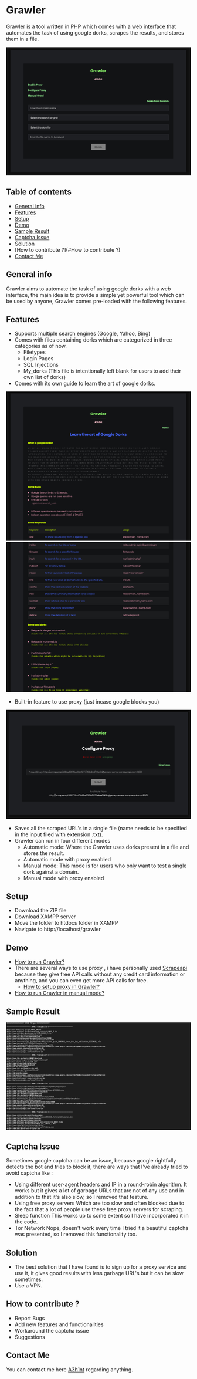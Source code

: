 # Grawler
Grawler is a tool written in PHP which comes with a web interface that automates the task of using google dorks, scrapes the results, and stores them in a file.

![Algorithm schema](images/grawler1.png)

## Table of contents
* [General info](#general-info)
* [Features](#features)
* [Setup](#setup)
* [Demo](#demo)
* [Sample Result](#sample-result)
* [Captcha Issue](#Captcha-issue)
* [Solution](#Solution)
* [How to contribute ?](#How to contribute ?)
* [Contact Me](#Contact-me)

## General info 
Grawler aims to automate the task of using google dorks with a web interface, the main idea is to provide a simple yet powerful tool which can be used by anyone, Grawler comes pre-loaded with the following features.
	
## Features
* Supports multiple search engines (Google, Yahoo, Bing)
* Comes with files containing dorks which are categorized in three categories as of now.
	* Filetypes
	* Login Pages
	* SQL Injections
	* My_dorks (This file is intentionally left blank for users to add their own list of dorks)
* Comes with its own guide to learn the art of google dorks.

![Algorithm schema](images/grawler2.png)
![Algorithm schema](images/grawler3.png)

* Built-in feature to use proxy (just incase google blocks you)

![Algorithm schema](images/grawler4.png)

* Saves all the scraped URL's in a single file (name needs to be specified in the input filed with extension .txt).
* Grawler can run in four different modes 
	* Automatic mode: Where the Grawler uses dorks present in a file and stores the result.
	* Automatic mode with proxy enabled
	* Manual mode: This mode is for users who only want to test a single dork against a domain.
	* Manual mode with proxy enabled 


## Setup
* Download the ZIP file
* Download XAMPP server
* Move the folder to htdocs folder in XAMPP
* Navigate to http://localhost/grawler 

## Demo
* [How to run Grawler?](https://youtu.be/17f82HCjEPQ)
* There are several ways to use proxy , i have personally used [Scrapeapi](https://www.googleadservices.com/pagead/aclk?sa=L&ai=CxFednC3cX__nFZKAyAOYypCQBv2hl45g5ayIi6YJ2_DCne4NCAAQASC5VCgCYOWa6YPgDqABhf3l_ALIAQHIA9ggqgRLT9AJZni2lVPYQ4BuUjGAlL0mdFFpk1LhyJLZV3e6MZ5e24eduMdgpzLrAfjsK5SkPiM-HZlWrCOvg0SoO03szjdiKxi-qmQxiHwqwAT919OSygGABZBOoAZRgAfjgpqDAYgHAZAHAagHpr4bqAfw2RuoB_LZG6gH89EbqAfu0huoB8rcG7AIAdIIBRACIIQBmgkbaHR0cHM6Ly93d3cuc2NyYXBlcmFwaS5jb20vsQkSxVcm5sQvbbkJEsVXJubEL234CQGYCwGqDAIIAbgMAYgUAw&ae=2&ved=2ahUKEwil6dW31tbtAhVmgtgFHSObAWIQ0Qx6BAgIEAE&dct=1&dblrd=1&sival=AF15MEA-raP21ZHDY_iwHCyJAfS_Qx5PfncSr8fDJLagF6iFE3veo3RLKzEWMeXgg_Go1snwcjfIexZCfbZvFtR128lUHZs01OEFIuLtNZeHWxucoaY2FoMdG1NYDtqF2P0HT4UWmx0Xx6MB7aW2v3Xr30wAvNjAMg&sig=AOD64_3BCrWb701eDmLA0IbNNW2bpWi95A&adurl=https://www.scraperapi.com/%3Futm_source%3Dgoogle%26utm_medium%3Dcpc%26utm_campaign%3Ds_branded%26utm_term%3Dscraperapi) because they give free API calls without any credit card information or anything, and you can even get more API calls for free.
	* [How to setup proxy in Grawler?](https://youtu.be/appnamqU2N4)
* [How to run Grawler in manual mode?](https://youtu.be/K8Ela10aYGw)

## Sample Result
![Algorithm schema](images/grawler6.png)


## Captcha Issue
Sometimes google captcha can be an issue, because google rightfully detects the bot and tries to block it, there are ways that I've already tried to avoid captcha like :
* Using different user-agent headers and IP in a round-robin algorithm.
	It works but it gives a lot of garbage URLs that are not of any use and in addition to that it's also slow, so I removed that feature.
* Using free proxy servers 
	Which are too slow and often blocked due to the fact that a lot of people use these free proxy servers for scraping.
* Sleep function
	This works up to some extent so I have incorporated it in the code.
* Tor Network
	Nope, doesn't work every time I tried it a beautiful captcha was presented, so I removed this functionality too.
## Solution
* The best solution that I have found is to sign up for a proxy service and use it, it gives good results with less garbage URL's but it can be slow sometimes.
* Use a VPN.

## How to contribute ?
* Report Bugs
* Add new features and functionalities 
* Workaround the captcha issue
* Suggestions 

## Contact Me
You can contact me here [A3h1nt](https://twitter.com/A3h1nt) regarding anything.
